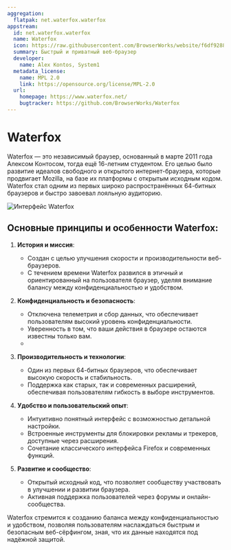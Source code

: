 ```yaml
---
aggregation:
  flatpak: net.waterfox.waterfox
appstream:
  id: net.waterfox.waterfox
  name: Waterfox
  icon: https://raw.githubusercontent.com/BrowserWorks/website/f6df9288255f402155657fec141e07e2595feb12/src/assets/icons/browser/waterfox.svg
  summary: Быстрый и приватный веб-браузер
  developer:
    name: Alex Kontos, System1
  metadata_license:
    name: MPL 2.0
    link: https://opensource.org/license/MPL-2.0
  url:
    homepage: https://www.waterfox.net/
    bugtracker: https://github.com/BrowserWorks/Waterfox
---
```


# Waterfox

Waterfox — это независимый браузер, основанный в марте 2011 года Алексом Контосом, тогда ещё 16-летним студентом. Его целью было развитие идеалов свободного и открытого интернет-браузера, которые продвигает Mozilla, на базе их платформы с открытым исходным кодом. Waterfox стал одним из первых широко распространённых 64-битных браузеров и быстро завоевал лояльную аудиторию.

![Интерфейс Waterfox](https://dl.flathub.org/media/net/waterfox/waterfox/a3eb059438f1e389a3c00a8cf5bf8f9a/screenshots/image-1_orig.webp)

<AGWGallery />

<!--@include: @apps/_parts/install/content-flatpak.md-->

## Основные принципы и особенности Waterfox:

1. **История и миссия**:

   - Создан с целью улучшения скорости и производительности веб-браузеров.
   - С течением времени Waterfox развился в этичный и ориентированный на пользователя браузер, уделяя внимание балансу между конфиденциальностью и удобством.

2. **Конфиденциальность и безопасность**:
   - Отключена телеметрия и сбор данных, что обеспечивает пользователям высокий уровень конфиденциальности.
   - Уверенность в том, что ваши действия в браузере остаются известны только вам.
   -
3. **Производительность и технологии**:

   - Один из первых 64-битных браузеров, что обеспечивает высокую скорость и стабильность.
   - Поддержка как старых, так и современных расширений, обеспечивая пользователям гибкость в выборе инструментов.

4. **Удобство и пользовательский опыт**:

   - Интуитивно понятный интерфейс с возможностью детальной настройки.
   - Встроенные инструменты для блокировки рекламы и трекеров, доступные через расширения.
   - Сочетание классического интерфейса Firefox и современных функций.

5. **Развитие и сообщество**:
   - Открытый исходный код, что позволяет сообществу участвовать в улучшении и развитии браузера.
   - Активная поддержка пользователей через форумы и онлайн-сообщества.

Waterfox стремится к созданию баланса между конфиденциальностью и удобством, позволяя пользователям наслаждаться быстрым и безопасным веб-сёрфингом, зная, что их данные находятся под надёжной защитой.
